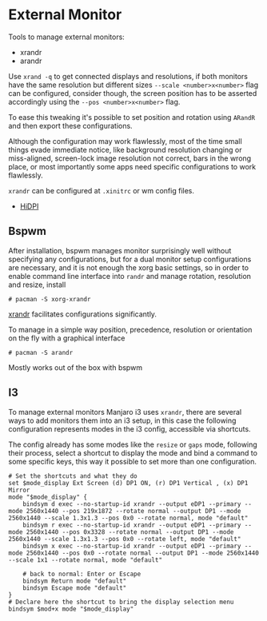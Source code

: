 # External Monitor

Tools to manage external monitors:
* xrandr
* arandr

Use `xrand -q` to get connected displays and resolutions, if both monitors have the same resolution but different sizes `--scale <number>x<number>` flag can be configured, consider though, the screen position has to be asserted accordingly using the `--pos <number>x<number>` flag. 

To ease this tweaking it's possible to set position and rotation using `ARandR` and then export these configurations.

Although the configuration may work flawlessly, most of the time small things evade immediate notice, like background resolution changing or miss-aligned, screen-lock image resolution not correct, bars in the wrong place, or most importantly some apps need specific configurations to work flawlessly.

`xrandr` can be configured at `.xinitrc` or wm config files. 

* [HiDPI](https://wiki.archlinux.org/index.php/HiDPI)

## Bspwm
After installation, bspwm manages monitor surprisingly well without specifying any configurations, but for a dual monitor setup configurations are necessary, and it is not enough the xorg basic settings, so in order to enable command line interface into `randr` and manage rotation, resolution and resize, install
```
# pacman -S xorg-xrandr
```

[xrandr](https://wiki.archlinux.org/index.php/Xrandr) facilitates configurations significantly.


To manage in a simple way position, precedence, resolution or orientation on the fly with a graphical interface
```
# pacman -S arandr
```

Mostly works out of the box with bspwm


## I3
To manage external monitors Manjaro i3 uses `xrandr`, there are several ways to add monitors them into an i3 setup, in this case the following configuration represents modes in the i3 config, accessible via shortcuts.

The config already has some modes like the `resize` or `gaps` mode, following their process, select a shortcut to display the mode and bind a command to some specific keys, this way it possible to set more than one configuration.

```
# Set the shortcuts and what they do
set $mode_display Ext Screen (d) DP1 ON, (r) DP1 Vertical , (x) DP1 Mirror
mode "$mode_display" {
    bindsym d exec --no-startup-id xrandr --output eDP1 --primary --mode 2560x1440 --pos 219x1872 --rotate normal --output DP1 --mode 2560x1440 --scale 1.3x1.3 --pos 0x0 --rotate normal, mode "default"
    bindsym r exec --no-startup-id xrandr --output eDP1 --primary --mode 2560x1440 --pos 0x3328 --rotate normal --output DP1 --mode 2560x1440 --scale 1.3x1.3 --pos 0x0 --rotate left, mode "default"
    bindsym x exec --no-startup-id xrandr --output eDP1 --primary --mode 2560x1440 --pos 0x0 --rotate normal --output DP1 --mode 2560x1440 --scale 1x1 --rotate normal, mode "default"

    # back to normal: Enter or Escape
    bindsym Return mode "default"
    bindsym Escape mode "default"
}
# Declare here the shortcut to bring the display selection menu
bindsym $mod+x mode "$mode_display"
```